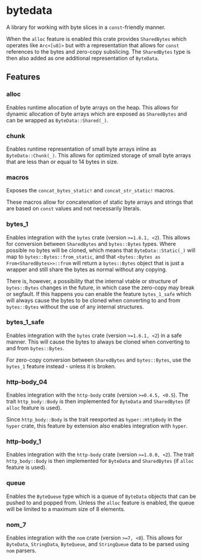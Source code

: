 # bytedata

A library for working with byte slices in a `const`-friendly manner.

When the `alloc` feature is enabled this crate provides `SharedBytes` which operates like `Arc<[u8]>` but with a representation that allows for `const` references to the bytes and zero-copy subslicing.
The `SharedBytes` type is then also added as one additional representation of `ByteData`.

## Features

### alloc

Enables runtime allocation of byte arrays on the heap.
This allows for dynamic allocation of byte arrays which are exposed as `SharedBytes` and can be wrapped as `ByteData::Shared(_)`.

### chunk

Enables runtime representation of small byte arrays inline as `ByteData::Chunk(_)`.
This allows for optimized storage of small byte arrays that are less than or equal to 14 bytes in size.

### macros

Exposes the `concat_bytes_static!` and `concat_str_static!` macros.

These macros allow for concatenation of static byte arrays and strings that are based on `const` values and not necessarily literals.

### bytes_1

Enables integration with the `bytes` crate (version `>=1.6.1, <2`).
This allows for conversion between `SharedBytes` and `bytes::Bytes` types.
Where possible no bytes will be cloned, which means that `ByteData::Static(_)` will map to `bytes::Bytes::from_static`,
and that `<bytes::Bytes as From<SharedBytes>>::from` will return a `bytes::Bytes` object that is just a wrapper and still share the bytes as normal without any copying.

There is, however, a possibility that the internal vtable or structure of `bytes::Bytes` changes in the future, in which case the zero-copy may break or segfault.
If this happens you can enable the feature `bytes_1_safe` which will always cause the bytes to be cloned when converting to and from `bytes::Bytes` without the use of any internal structures.

### bytes_1_safe

Enables integration with the `bytes` crate (version `>=1.6.1, <2`) in a safe manner.
This will cause the bytes to always be cloned when converting to and from `bytes::Bytes`.

For zero-copy conversion between `SharedBytes` and `bytes::Bytes`, use the `bytes_1` feature instead - unless it is broken.

### http-body_04

Enables integration with the `http-body` crate (version `>=0.4.5, <0.5`).
The trait `http_body::Body` is then implemented for `ByteData` and `SharedBytes` (if `alloc` feature is used).

Since `http_body::Body` is the trait reexported as `hyper::HttpBody` in the `hyper` crate, this feature by extension also enables integration with `hyper`.

### http-body_1

Enables integration with the `http-body` crate (version `>=1.0.0, <2`).
The trait `http_body::Body` is then implemented for `ByteData` and `SharedBytes` (if `alloc` feature is used).

### queue

Enables the `ByteQueue` type which is a queue of `ByteData` objects that can be pushed to and popped from.
Unless the `alloc` feature is enabled, the queue will be limited to a maximum size of 8 elements.

### nom_7

Enables integration with the `nom` crate (version `>=7, <8`).
This allows for `ByteData`, `StringData`, `ByteQueue`, and `StringQueue` data to be parsed using `nom` parsers.
